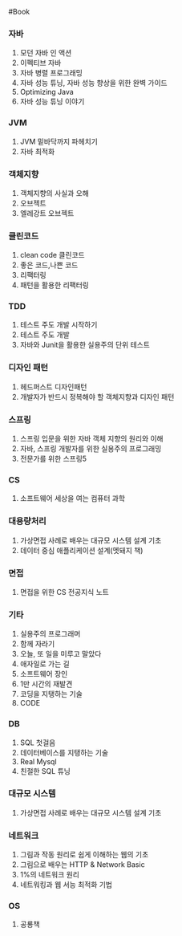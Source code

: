 #Book

### 자바
1. 모던 자바 인 액션
2. 이펙티브 자바
3. 자바 병렬 프로그래밍
4. 자바 성능 튜닝, 자바 성능 향상을 위한 완벽 가이드
5. Optimizing Java
6. 자바 성능 튜닝 이야기

### JVM
1. JVM 밑바닥까지 파헤치기
2. 자바 최적화

### 객체지향
1. 객체지향의 사실과 오해
2. 오브젝트
3. 엘레강트 오브젝트

### 클린코드
1. clean code 클린코드
2. 좋은 코드,나쁜 코드
3. 리팩터링
4. 패턴을 활용한 리팩터링

### TDD
1. 테스트 주도 개발 시작하기
2. 테스트 주도 개발
3. 자바와 Junit을 활용한 실용주의 단위 테스트

### 디자인 패턴
1. 헤드퍼스트 디자인패턴
2. 개발자가 반드시 정복해야 할 객체지향과 디자인 패턴

### 스프링
1. 스프링 입문을 위한 자바 객체 지향의 원리와 이해
2. 자바, 스프링 개발자를 위한 실용주의 프로그래밍
3. 전문가를 위한 스프링5

### CS
1. 소프트웨어 세상을 여는 컴퓨터 과학

### 대용량처리
1. 가상면접 사례로 배우는 대규모 시스템 설계 기초
2. 데이터 중심 애플리케이션 설계(멧돼지 책)

### 면접
1. 면접을 위한 CS 전공지식 노트

### 기타
1. 실용주의 프로그래머
2. 함께 자라기
3. 오늘, 또 일을 미루고 말았다
4. 애자일로 가는 길
5. 소프트웨어 장인
6. 1만 시간의 재발견
7. 코딩을 지탱하는 기술
8. CODE

### DB
1. SQL 첫걸음
2. 데이터베이스를 지탱하는 기술
3. Real Mysql
4. 친절한 SQL 튜닝

### 대규모 시스템
1. 가상면접 사례로 배우는 대규모 시스템 설계 기초

### 네트워크
1. 그림과 작동 원리로 쉽게 이해하는 웹의 기초
2. 그림으로 배우는 HTTP & Network Basic
3. 1%의 네트워크 원리
4. 네트워킹과 웹 서능 최적화 기법

### OS
1. 공룡책